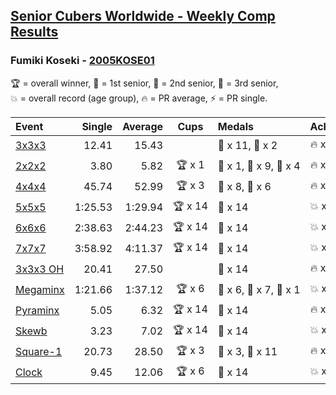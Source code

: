 <style>table {white-space: nowrap;}</style>

## [Senior Cubers Worldwide - Weekly Comp Results](/scw-comp/results/)
### Fumiki Koseki - [2005KOSE01](https://www.worldcubeassociation.org/persons/2005KOSE01)

<span style="white-space: nowrap;">🏆 = overall winner</span>, <span style="white-space: nowrap;">🥇 = 1st senior</span>, <span style="white-space: nowrap;">🥈 = 2nd senior</span>, <span style="white-space: nowrap;">🥉 = 3rd senior</span>, <span style="white-space: nowrap;">💥 = overall record (age group)</span>, <span style="white-space: nowrap;">🔥 = PR average</span>, <span style="white-space: nowrap;">⚡ = PR single</span>.

| Event | Single | Average | Cups | Medals | Achievements|
| :-- | --: | --: | :--: | :-- | :-- |
| [3x3x3](333.md) | 12.41 | 15.43 |  | 🥈 x 11, 🥉 x 2 | 🔥 x 5, ⚡ x 3 |
| [2x2x2](222.md) | 3.80 | 5.82 | 🏆 x 1 | 🥇 x 1, 🥈 x 9, 🥉 x 4 | 🔥 x 4, ⚡ x 3 |
| [4x4x4](444.md) | 45.74 | 52.99 | 🏆 x 3 | 🥇 x 8, 🥈 x 6 | 🔥 x 3, ⚡ x 3 |
| [5x5x5](555.md) | 1:25.53 | 1:29.94 | 🏆 x 14 | 🥇 x 14 | 💥 x 6, 🔥 x 6, ⚡ x 3 |
| [6x6x6](666.md) | 2:38.63 | 2:44.23 | 🏆 x 14 | 🥇 x 14 | 💥 x 2, 🔥 x 2, ⚡ x 2 |
| [7x7x7](777.md) | 3:58.92 | 4:11.37 | 🏆 x 14 | 🥇 x 14 | 💥 x 6, 🔥 x 3, ⚡ x 5 |
| [3x3x3 OH](333oh.md) | 20.41 | 27.50 |  | 🥈 x 14 | 🔥 x 4, ⚡ x 5 |
| [Megaminx](minx.md) | 1:21.66 | 1:37.12 | 🏆 x 6 | 🥇 x 6, 🥈 x 7, 🥉 x 1 | 💥 x 2, 🔥 x 3, ⚡ x 1 |
| [Pyraminx](pyram.md) | 5.05 | 6.32 | 🏆 x 14 | 🥇 x 14 | 🔥 x 5, ⚡ x 3 |
| [Skewb](skewb.md) | 3.23 | 7.02 | 🏆 x 14 | 🥇 x 14 | 💥 x 3, 🔥 x 3, ⚡ x 4 |
| [Square-1](sq1.md) | 20.73 | 28.50 | 🏆 x 3 | 🥇 x 3, 🥈 x 11 | 🔥 x 6, ⚡ x 3 |
| [Clock](clock.md) | 9.45 | 12.06 | 🏆 x 6 | 🥇 x 14 | 💥 x 4, 🔥 x 5, ⚡ x 4 |

<!-- Global site tag (gtag.js) - Google Analytics -->
<script async src="https://www.googletagmanager.com/gtag/js?id=UA-86348435-3"></script>
<script>window.dataLayer = window.dataLayer || []; function gtag() {dataLayer.push(arguments);} gtag('js', new Date()); gtag('config', 'UA-86348435-3');</script>
